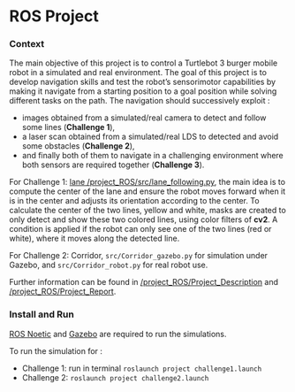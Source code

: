 # ROS Project

### Context

The main objective of this project is to control a Turtlebot 3 burger mobile robot in a simulated and real environment. The goal of this project is to develop navigation skills and test the robot’s sensorimotor capabilities by making it navigate from a starting position to a goal position while solving different tasks on the path.
The navigation should successively exploit :
* images obtained from a simulated/real camera to detect and follow some lines (**Challenge 1**), 
* a laser scan obtained from a simulated/real LDS to detected and avoid some obstacles (**Challenge 2**),
* and finally both of them to navigate in a challenging environment where both sensors are required together (**Challenge 3**).


For Challenge 1: [lane /project_ROS/src/lane_following.py](/project_ROS/src/lane_following.py), the main idea is to compute the center of the lane and ensure the robot moves forward when it is in the center and adjusts its orientation according to the center. To calculate the center of the two lines, yellow and white, masks are created to only detect and show these two colored lines, using color filters of **cv2**. A condition is applied if the robot can only see one of the two lines (red or white), where it moves along the detected line.

For Challenge 2: Corridor, `src/Corridor_gazebo.py` for simulation under Gazebo, and `src/Corridor_robot.py` for real robot use.

Further information can be found in [/project_ROS/Project_Description](/project_ROS/Project_Description.pdf) and [/project_ROS/Project_Report](/project_ROS/Project_Report.pdf).


### Install and Run

[ROS Noetic](http://wiki.ros.org/ROS/Installation) and [Gazebo](https://gazebosim.org/docs) are required to run the simulations.

To run the simulation for :
 * Challenge 1: run in terminal `roslaunch project challenge1.launch`
 * Challenge 2: `roslaunch project challenge2.launch`





